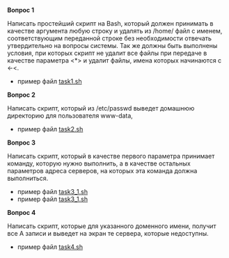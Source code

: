 **Вопрос 1**

Написать простейший скрипт на Bash, который должен принимать в качестве аргумента любую строку и удалять из /home/ файл с именем, соответствующим переданной строке без необходимости отвечать утвердительно на вопросы системы. Так же должны быть выполнены условия, при которых скрипт не удалит все файлы при передаче в качестве параметра <*> и удалит файлы, имена которых начинаются с <-<.
- пример файл [task1.sh](https://github.com/evgznz/bash_script_examples/blob/master/task1.sh)

**Вопрос 2**

Написать скрипт, который из /etc/passwd выведет домашнюю директорию для пользователя www-data,
- пример файл [task2.sh](https://github.com/evgznz/bash_script_examples/blob/master/task2.sh)

**Вопрос 3**

Написать скрипт, который в качестве первого параметра принимает команду, которую нужно выполнить, а в качестве остальных параметров адреса серверов, на которых эта команда должна выполниться.
- пример файл [task3_1.sh](https://github.com/evgznz/bash_script_examples/blob/master/task3_1.sh)
- пример файл [task3_1.sh](https://github.com/evgznz/bash_script_examples/blob/master/task3_1.sh)

**Вопрос 4**

Написать скрипт, которые для указанного доменного имени, получит все А записи и выведет на экран те сервера, которые недоступны.
- пример файл [task4.sh](https://github.com/evgznz/bash_script_examples/blob/master/task4.sh)
